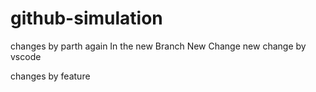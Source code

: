 # github-simulation
changes by parth again
In the new Branch
New Change
new change by vscode

changes by feature
